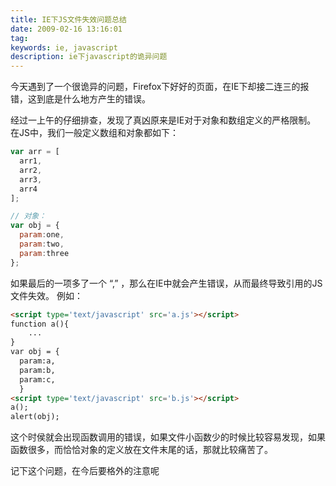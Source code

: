 ```yaml
---
title: IE下JS文件失效问题总结
date: 2009-02-16 13:16:01
tag: 
keywords: ie, javascript
description: ie下javascript的诡异问题
---
```


今天遇到了一个很诡异的问题，Firefox下好好的页面，在IE下却接二连三的报错，这到底是什么地方产生的错误。

经过一上午的仔细排查，发现了真凶原来是IE对于对象和数组定义的严格限制。
在JS中，我们一般定义数组和对象都如下：

```javascript
var arr = [
  arr1,
  arr2,
  arr3,
  arr4
];

// 对象：
var obj = {
  param:one,
  param:two,
  param:three
};
```

如果最后的一项多了一个 “,” ，那么在IE中就会产生错误，从而最终导致引用的JS文件失效。
例如：

```html
<script type='text/javascript' src='a.js'></script>
function a(){
	...
}
var obj = {
  param:a,
  param:b,
  param:c,
  }
<script type='text/javascript' src='b.js'></script>
a();
alert(obj);
```

这个时侯就会出现函数调用的错误，如果文件小函数少的时候比较容易发现，如果函数很多，而恰恰对象的定义放在文件末尾的话，那就比较痛苦了。

记下这个问题，在今后要格外的注意呢














